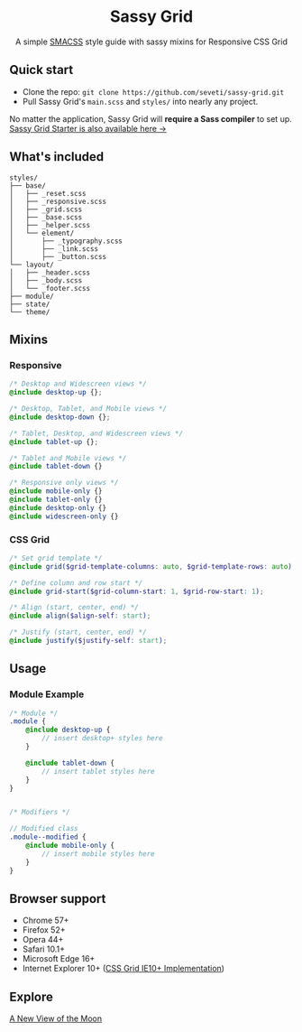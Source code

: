 <h1 align="center">Sassy Grid</h1>
<p align="center">
    A simple <a href="https://smacss.com/">SMACSS</a> style guide with sassy mixins for Responsive CSS Grid
</p>

## Quick start
* Clone the repo: `git clone https://github.com/seveti/sassy-grid.git`
* Pull Sassy Grid's `main.scss` and `styles/` into nearly any project.

No matter the application, Sassy Grid will **require a Sass compiler** to set up. [Sassy Grid Starter is also available here ->](https://github.com/seveti/sassy-grid-starter)

## What's included
```
styles/
├── base/
│   ├── _reset.scss
│   ├── _responsive.scss
│   ├── _grid.scss
│   ├── _base.scss
│   ├── _helper.scss
│   └── element/
│       ├── _typography.scss
│       ├── _link.scss
│       ├── _button.scss
└── layout/
│   ├── _header.scss
│   ├── _body.scss
│   └── _footer.scss
├── module/
├── state/
└── theme/
```

## Mixins
### Responsive
```scss
/* Desktop and Widescreen views */
@include desktop-up {};

/* Desktop, Tablet, and Mobile views */
@include desktop-down {};

/* Tablet, Desktop, and Widescreen views */
@include tablet-up {};

/* Tablet and Mobile views */
@include tablet-down {}

/* Responsive only views */
@include mobile-only {}
@include tablet-only {}
@include desktop-only {}
@include widescreen-only {}
```

### CSS Grid
```scss
/* Set grid template */
@include grid($grid-template-columns: auto, $grid-template-rows: auto);

/* Define column and row start */
@include grid-start($grid-column-start: 1, $grid-row-start: 1);

/* Align (start, center, end) */
@include align($align-self: start);

/* Justify (start, center, end) */
@include justify($justify-self: start);
```

## Usage
### Module Example
```scss
/* Module */
.module {
    @include desktop-up {
        // insert desktop+ styles here
    }

    @include tablet-down {
        // insert tablet styles here
    }
}


/* Modifiers */

// Modified class
.module--modified {
    @include mobile-only {
        // insert mobile styles here
    }
}
```

## Browser support
* Chrome 57+
* Firefox 52+
* Opera 44+
* Safari 10.1+
* Microsoft Edge 16+
* Internet Explorer 10+ (<a href="https://www.w3.org/TR/2011/WD-css3-grid-layout-20110407/">CSS Grid IE10+ Implementation</a>)

## Explore
[A New View of the Moon](https://www.youtube.com/watch?v=XCrJ3NflOpE)